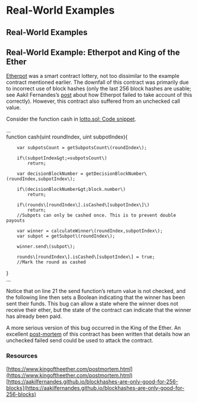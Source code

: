 # Real-World Examples

## Real-World Examples

## Real-World Example: Etherpot and King of the Ether

[Etherpot](http://bit.ly/2OfHalK) was a smart contract lottery, not too dissimilar to the example contract mentioned earlier. The downfall of this contract was primarily due to incorrect use of block hashes \(only the last 256 block hashes are usable; see Aakil Fernandes’s [post](http://bit.ly/2Jpzf4x) about how Etherpot failed to take account of this correctly\). However, this contract also suffered from an unchecked call value.

Consider the function cash in [lotto.sol: Code snippet](https://github.com/ethereumbook/ethereumbook/blob/develop/09smart-contracts-security.asciidoc#lotto_security).

...  
  function cash\(uint roundIndex, uint subpotIndex\){

        var subpotsCount = getSubpotsCount\(roundIndex\);

        if\(subpotIndex&gt;=subpotsCount\)  
            return;

        var decisionBlockNumber = getDecisionBlockNumber\(roundIndex,subpotIndex\);

        if\(decisionBlockNumber&gt;block.number\)  
            return;

        if\(rounds\[roundIndex\].isCashed\[subpotIndex\]\)  
            return;  
        //Subpots can only be cashed once. This is to prevent double payouts

        var winner = calculateWinner\(roundIndex,subpotIndex\);  
        var subpot = getSubpot\(roundIndex\);

        winner.send\(subpot\);

        rounds\[roundIndex\].isCashed\[subpotIndex\] = true;  
        //Mark the round as cashed  
}  
...

Notice that on line 21 the send function’s return value is not checked, and the following line then sets a Boolean indicating that the winner has been sent their funds. This bug can allow a state where the winner does not receive their ether, but the state of the contract can indicate that the winner has already been paid.

A more serious version of this bug occurred in the King of the Ether. An excellent [post-mortem](https://www.kingoftheether.com/postmortem.html) of this contract has been written that details how an unchecked failed send could be used to attack the contract.

### Resources

[https://www.kingoftheether.com/postmortem.html](https://www.kingoftheether.com/postmortem.html)  
[https://aakilfernandes.github.io/blockhashes-are-only-good-for-256-blocks](https://aakilfernandes.github.io/blockhashes-are-only-good-for-256-blocks)

